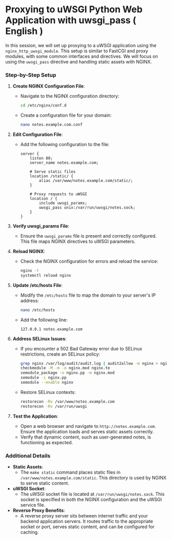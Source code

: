 # Proxying to uWSGI Python Web Application with uwsgi_pass ( English )

In this session, we will set up proxying to a uWSGI application using the `nginx_http_uwsgi_module`. This setup is similar to FastCGI and proxy modules, with some common interfaces and directives. We will focus on using the `uwsgi_pass` directive and handling static assets with NGINX.

### Step-by-Step Setup

1. **Create NGINX Configuration File**:
    - Navigate to the NGINX configuration directory:
        
        ```bash
        cd /etc/nginx/conf.d
        ```
        
    - Create a configuration file for your domain:
        
        ```bash
        nano notes.example.com.conf
        ```
        
2. **Edit Configuration File**:
    - Add the following configuration to the file:
        
        ```
        server {
            listen 80;
            server_name notes.example.com;
        
            # Serve static files
            location /static/ {
                alias /var/www/notes.example.com/static/;
            }
        
            # Proxy requests to uWSGI
            location / {
                include uwsgi_params;
                uwsgi_pass unix:/var/run/uwsgi/notes.sock;
            }
        }
        ```
        
3. **Verify uwsgi_params File**:
    - Ensure the `uwsgi_params` file is present and correctly configured. This file maps NGINX directives to uWSGI parameters.
4. **Reload NGINX**:
    - Check the NGINX configuration for errors and reload the service:
        
        ```bash
        nginx -t
        systemctl reload nginx
        ```
        
5. **Update /etc/hosts File**:
    - Modify the `/etc/hosts` file to map the domain to your server's IP address:
        
        ```bash
        nano /etc/hosts
        ```
        
    - Add the following line:
        
        ```
        127.0.0.1 notes.example.com
        ```
        
6. **Address SELinux Issues**:
    - If you encounter a 502 Bad Gateway error due to SELinux restrictions, create an SELinux policy:
        
        ```bash
        grep nginx /var/log/audit/audit.log | audit2allow -m nginx > nginx.te
        checkmodule -M -m -o nginx.mod nginx.te
        semodule_package -o nginx.pp -m nginx.mod
        semodule -i nginx.pp
        semodule --enable nginx
        ```
        
    - Restore SELinux contexts:
        
        ```bash
        restorecon -Rv /var/www/notes.example.com
        restorecon -Rv /var/run/uwsgi
        ```
        
7. **Test the Application**:
    - Open a web browser and navigate to `http://notes.example.com`. Ensure the application loads and serves static assets correctly.
    - Verify that dynamic content, such as user-generated notes, is functioning as expected.

### Additional Details

- **Static Assets**:
    - The `make static` command places static files in `/var/www/notes.example.com/static`. This directory is used by NGINX to serve static content.
- **uWSGI Socket**:
    - The uWSGI socket file is located at `/var/run/uwsgi/notes.sock`. This socket is specified in both the NGINX configuration and the uWSGI service file.
- **Reverse Proxy Benefits**:
    - A reverse proxy server sits between internet traffic and your backend application servers. It routes traffic to the appropriate socket or port, serves static content, and can be configured for caching.

###